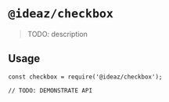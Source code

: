 # `@ideaz/checkbox`

> TODO: description

## Usage

```
const checkbox = require('@ideaz/checkbox');

// TODO: DEMONSTRATE API
```
